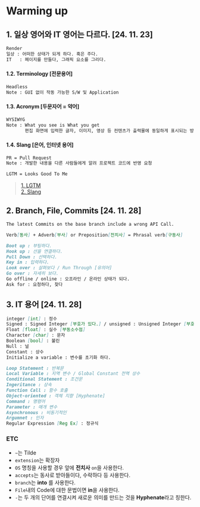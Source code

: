 # Warming up

## 1. 일상 영어와 IT 영어는 다르다. [24. 11. 23]
```md
Render
일상 : 어떠한 상태가 되게 하다. 혹은 주다.
IT   : 페이지를 만들다, 그래픽 요소를 그리다.
```
#### 1.2. Terminology [전문용어]
```md
Headless
Note : GUI 없이 작동 가능한 S/W 및 Application
```

#### 1.3. Acronym [두문자어 = 약어]
```md
WYSIWYG
Note : What you see is What you get 
       편집 화면에 입력한 글자, 이미지, 영상 등 컨텐츠가 출력물에 동일하게 표시되는 방식
```

#### 1.4. Slang [은어, 인터넷 용어]
```md
PR = Pull Request
Note : 개발한 내용을 다른 사람들에게 알려 프로젝트 코드에 반영 요청
```
```md
LGTM = Looks Good To Me
```
> [1. LGTM](https://www.hanbit.co.kr/channel/category/category_view.html?cms_code=CMS3858769941)  
> [2. Slang](https://inpa.tistory.com/entry/IT-%F0%9F%91%A9%E2%80%8D%F0%9F%92%BB-%EC%BD%94%EB%93%9C-%EB%A6%AC%EB%B7%B0-%ED%83%9C%EA%B7%B8-LGTM-%EC%9D%B4%EB%9E%80)


## 2. Branch, File, Commits [24. 11. 28]
```md
The latest Commits on the base branch include a wrong API Call.
```

```md
Verb[동사] + Adverb[부사] or Preposition[전치사] = Phrasal verb[구동사]
```

```md
Boot up : 부팅하다.
Hook up : 선을 연결하다.
Pull Down : 선택하다.
Key in : 입력하다.
Look over : 살펴보다 / Run Through [유의어]
Go over : 자세히 보다.
Go offline / online : 오프라인 / 온라인 상태가 되다.
Ask for : 요청하다, 찾다
```

## 3. IT 용어 [24. 11. 28]
```md
integer [int] : 정수
Signed : Signed Integer [부호가 있다.] / unsigned : Unsigned Integer [부호가 없다.]
Float [float] : 실수 [부동소수점]
Character [char] : 문자
Boolean [bool] : 불린
Null : 널
Constant : 상수
Initialize a variable : 변수를 초기화 하다.
```

```md
Loop Statement : 반복문
Local Variable : 지역 변수 / Global Constant 전역 상수
Conditional Statement : 조건문
Ingeritance : 상속
Function Call : 함수 호출
Object-oriented : 객체 지향 [Hyphenate]
Command : 명령어
Parameter : 매개 변수
Asynchronous : 비동기적인
Argumnet : 인자
Regular Expression [Reg Ex] : 정규식
```

### ETC
* `~`는 Tilde
* `extension`는 확장자
* `OS` 명칭을 사용할 경우 앞에 **전치사** `on`을 사용한다.
* `accepts`는 동사로 받아들이다, 수락하다 등 사용한다.
* `branch`는 **into** 를 사용한다.
* `File`내의 Code에 대한 문법이면 **in**을 사용한다.
* `-`는 두 개의 단어를 연결시켜 새로운 의미를 만드는 것을 **Hyphenate**라고 칭한다.